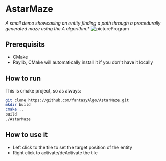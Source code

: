 # AstarMaze
**A small demo showcasing an entity finding a path through a procedurally generated maze using the A* algorithm.**
![pictureProgram](https://github.com/user-attachments/assets/83ac28e8-6ed1-4499-9e2f-f40f9d711a1d)
## Prerequisits
- CMake
- Raylib, CMake will automatically install it if you don't have it locally
## How to run
This is cmake project, so as always:
```bash
git clone https://github.com/fantasyAlgo/AstarMaze.git
mkdir build
cmake ..
build
./AstarMaze
```
## How to use it
- Left click to the tile to set the target position of the entity
- Right click to activate/deActivate the tile

